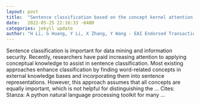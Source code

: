 ```yaml
---
layout: post
title:  "Sentence classification based on the concept kernel attention mechanism"
date:   2022-05-25 22:16:33 -0400
categories: jekyll update
author: "H Li, G Huang, Y Li, X Zhang, Y Wang - EAI Endorsed Transactions on Scalable …, 2022"
---
```

Sentence classification is important for data mining and information security. Recently, researchers have paid increasing attention to applying conceptual knowledge to assist in sentence classification. Most existing approaches enhance classification by finding word-related concepts in external knowledge bases and incorporating them into sentence representations. However, this approach assumes that all concepts are equally important, which is not helpful for distinguishing the … Cites: ‪Stanza: A python natural language processing toolkit for many …‬